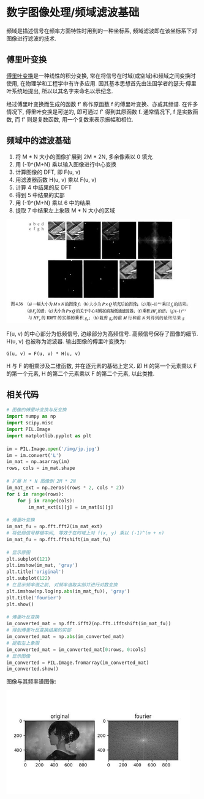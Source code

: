 # 数字图像处理/频域滤波基础

频域是描述信号在频率方面特性时用到的一种坐标系, 频域滤波即在该坐标系下对图像进行滤波的技术.

## 傅里叶变换

[傅里叶变换](https://zh.wikipedia.org/wiki/%E5%82%85%E9%87%8C%E5%8F%B6%E5%8F%98%E6%8D%A2)是一种线性的积分变换, 常在将信号在时域(或空域)和频域之间变换时使用, 在物理学和工程学中有许多应用. 因其基本思想首先由法国学者约瑟夫·傅里叶系统地提出, 所以以其名字来命名以示纪念.

经过傅里叶变换而生成的函数 f' 称作原函数 f 的傅里叶变换、亦或其频谱. 在许多情况下, 傅里叶变换是可逆的, 即可通过 f' 得到其原函数 f. 通常情况下, f 是实数函数, 而 f' 则是复数函数, 用一个复数来表示振幅和相位.

## 频域中的滤波基础

1. 将 M * N 大小的图像扩展到 2M * 2N, 多余像素以 0 填充
2. 用 (-1)^{M+N} 乘以输入图像进行中心变换
3. 计算图像的 DFT, 即 F(u, v)
4. 用滤波器函数 H(u, v) 乘以 F(u, v)
5. 计算 4 中结果的反 DFT
6. 得到 5 中结果的实部
7. 用 (-1)^{M+N} 乘以 6 中的结果
8. 提取 7 中结果左上象限 M * N 大小的区域

![img](../../img/pil/frequency_filter/step.jpg)

F(u, v) 的中心部分为低频信号, 边缘部分为高频信号. 高频信号保存了图像的细节. H(u, v) 也被称为滤波器. 输出图像的傅里叶变换为:

```text
G(u, v) = F(u, v) * H(u, v)
```

H 与 F 的相乘涉及二维函数, 并在逐元素的基础上定义. 即 H 的第一个元素乘以 F 的第一个元素, H 的第二个元素乘以 F 的第二个元素, 以此类推.

## 相关代码

```py
# 图像的傅里叶变换与反变换
import numpy as np
import scipy.misc
import PIL.Image
import matplotlib.pyplot as plt

im = PIL.Image.open('/img/jp.jpg')
im = im.convert('L')
im_mat = np.asarray(im)
rows, cols = im_mat.shape

# 扩展 M * N 图像到 2M * 2N
im_mat_ext = np.zeros((rows * 2, cols * 2))
for i in range(rows):
    for j in range(cols):
        im_mat_ext[i][j] = im_mat[i][j]

# 傅里叶变换
im_mat_fu = np.fft.fft2(im_mat_ext)
# 将低频信号移植中间, 等效于在时域上对 f(x, y) 乘以 (-1)^(m + n)
im_mat_fu = np.fft.fftshift(im_mat_fu)

# 显示原图
plt.subplot(121)
plt.imshow(im_mat, 'gray')
plt.title('original')
plt.subplot(122)
# 在显示频率谱之前, 对频率谱取实部并进行对数变换
plt.imshow(np.log(np.abs(im_mat_fu)), 'gray')
plt.title('fourier')
plt.show()

# 傅里叶反变换
im_converted_mat = np.fft.ifft2(np.fft.ifftshift(im_mat_fu))
# 得到傅里叶反变换结果的实部
im_converted_mat = np.abs(im_converted_mat)
# 提取左上象限
im_converted_mat = im_converted_mat[0:rows, 0:cols]
# 显示图像
im_converted = PIL.Image.fromarray(im_converted_mat)
im_converted.show()
```

图像与其频率谱图像:

![img](../../img/pil/frequency_filter/image_and_its_frequency_spectrum.jpg)
